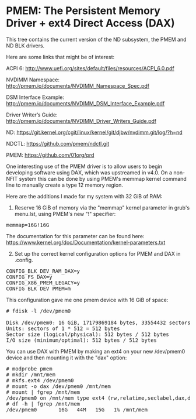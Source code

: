 PMEM: The Persistent Memory Driver + ext4 Direct Access (DAX)
=========================================================

This tree contains the current version of the ND subsystem, the PMEM and ND BLK
drivers.  

Here are some links that might be of interest:

ACPI 6: http://www.uefi.org/sites/default/files/resources/ACPI_6.0.pdf

NVDIMM Namespace: http://pmem.io/documents/NVDIMM_Namespace_Spec.pdf

DSM Interface Example: http://pmem.io/documents/NVDIMM_DSM_Interface_Example.pdf

Driver Writer’s Guide: http://pmem.io/documents/NVDIMM_Driver_Writers_Guide.pdf

ND: https://git.kernel.org/cgit/linux/kernel/git/djbw/nvdimm.git/log/?h=nd

NDCTL: https://github.com/pmem/ndctl.git

PMEM: https://github.com/01org/prd

One interesting use of the PMEM driver is to allow users to begin developing
software using DAX, which was upstreamed in v4.0.  On a non-NFIT system this
can be done by using PMEM's memmap kernel command line to manually create a
type 12 memory region.

Here are the additions I made for my system with 32 GiB of RAM:

1) Reserve 16 GiB of memory via the "memmap" kernel parameter in grub's
menu.lst, using PMEM's new "!" specifier:

<pre>
memmap=16G!16G
</pre>

The documentation for this parameter can be found here:
https://www.kernel.org/doc/Documentation/kernel-parameters.txt

2) Set up the correct kernel configuration options for PMEM and DAX in .config.

<pre>
CONFIG_BLK_DEV_RAM_DAX=y
CONFIG_FS_DAX=y
CONFIG_X86_PMEM_LEGACY=y
CONFIG_BLK_DEV_PMEM=m
</pre>

This configuration gave me one pmem device with 16 GiB of space:

<pre>
# fdisk -l /dev/pmem0

Disk /dev/pmem0: 16 GiB, 17179869184 bytes, 33554432 sectors
Units: sectors of 1 * 512 = 512 bytes
Sector size (logical/physical): 512 bytes / 512 bytes
I/O size (minimum/optimal): 512 bytes / 512 bytes
</pre>

You can use DAX with PMEM by making an ext4 on your new /dev/pmem0 device
and then mounting it with the "dax" option:

<pre>
# modprobe pmem
# mkdir /mnt/mem
# mkfs.ext4 /dev/pmem0
# mount -o dax /dev/pmem0 /mnt/mem
# mount | fgrep /mnt/mem
/dev/pmem0 on /mnt/mem type ext4 (rw,relatime,seclabel,dax,data=ordered)
# df -h | fgrep /mnt/mem
/dev/pmem0       16G   44M   15G   1% /mnt/mem
</pre>
